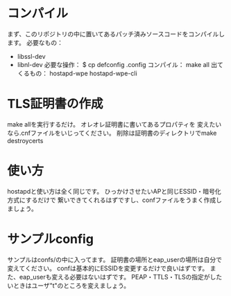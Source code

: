 コンパイル
======
まず、このリポジトリの中に置いてあるパッチ済みソースコードをコンパイルします。
必要なもの：
- libssl-dev
- libnl-dev
必要な操作：
$ cp defconfig .config
コンパイル：
make all
出てくるもの：
hostapd-wpe hostapd-wpe-cli

TLS証明書の作成
======
make allを実行するだけ。
オレオレ証明書に書いてあるプロパティを
変えたいなら.cnfファイルをいじってください。
削除は証明書のディレクトリでmake destroycerts

使い方
======
hostapdと使い方は全く同じです。
ひっかけさせたいAPと同じESSID・暗号化方式にするだけで
繋いできてくれるはずですし、confファイルをうまく作成しましょう。

サンプルconfig
=====
サンプルはconfs/の中に入ってます。
証明書の場所とeap\_userの場所は自分で変えてください。
confは基本的にESSIDを変更するだけで良いはずです。
また、eap\_userも変える必要はないはずです。
PEAP・TTLS・TLSの指定がしたいときはユーザ"t"のところを変えましょう。

